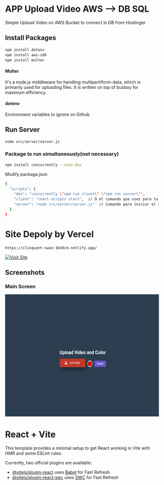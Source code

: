 # APP Upload Video AWS --> DB SQL
 Simple Upload Video on AWS Bucket to connect in DB from Hostinger

## Install Packages
```bash
npm install dotenv
npm install aws-sdk
npm install multer
```

#### Multer 
It's a node.js middleware for handling multipart/form-data, which is primarily used for uploading files. It is written on top of busboy for maximum efficiency.

#### dotenv
Environment variables to ignore on Github


## Run Server
```bash
node src/server/server.js
```

### Package to run simultaneously(not necessary)
```bash
npm install concurrently --save-dev
```

Modify package.json
```bash
{
  "scripts": {
    "dev": "concurrently \"npm run client\" \"npm run server\"",
    "client": "react-scripts start",  // O el comando que uses para tu cliente
    "server": "node src/server/server.js"  // Comando para iniciar el servidor
  }
}

```

# Site Depoly by Vercel

```bash
https://clinquant-swan-1b49c4.netlify.app/
```

[![Visit Site](https://img.shields.io/badge/Visit-Website-blue?style=for-the-badge)](https://simple-upload-player-rasp.vercel.app/)

## Screenshots

### Main Screen
<img src="stuff/img/screen.png" alt="main" width="900" height="400">

# React + Vite

This template provides a minimal setup to get React working in Vite with HMR and some ESLint rules.

Currently, two official plugins are available:

- [@vitejs/plugin-react](https://github.com/vitejs/vite-plugin-react/blob/main/packages/plugin-react/README.md) uses [Babel](https://babeljs.io/) for Fast Refresh
- [@vitejs/plugin-react-swc](https://github.com/vitejs/vite-plugin-react-swc) uses [SWC](https://swc.rs/) for Fast Refresh
